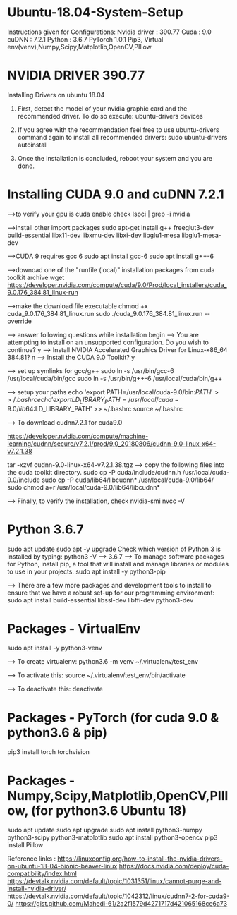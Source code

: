 # Ubuntu-18.04-System-Setup

Instructions given for Configurations:
Nvidia driver : 390.77
Cuda : 9.0
cuDNN : 7.2.1
Python : 3.6.7
PyTorch 1.0.1
Pip3, Virtual env(venv),Numpy,Scipy,Matplotlib,OpenCV,PIllow

#  NVIDIA DRIVER 390.77

Installing Drivers on ubuntu 18.04

1. First, detect the model of your nvidia graphic card and the recommended driver. To do so execute:
ubuntu-drivers devices

2. If you agree with the recommendation feel free to use ubuntu-drivers command again to install all recommended drivers:
sudo ubuntu-drivers autoinstall

3. Once the installation is concluded, reboot your system and you are done.





# Installing CUDA 9.0 and cuDNN 7.2.1 

-->to verify your gpu is cuda enable check
lspci | grep -i nvidia

-->install other import packages
sudo apt-get install g++ freeglut3-dev build-essential libx11-dev libxmu-dev libxi-dev libglu1-mesa libglu1-mesa-dev

-->CUDA 9 requires gcc 6
sudo apt install gcc-6
sudo apt install g++-6

-->downoad one of the "runfile (local)" installation packages from cuda toolkit archive
wget https://developer.nvidia.com/compute/cuda/9.0/Prod/local_installers/cuda_9.0.176_384.81_linux-run

-->make the download file executable
chmod +x cuda_9.0.176_384.81_linux.run
sudo ./cuda_9.0.176_384.81_linux.run --override

--> answer following questions while installation begin
--> You are attempting to install on an unsupported configuration. Do you wish to continue? y
--> Install NVIDIA Accelerated Graphics Driver for Linux-x86_64 384.81? n
--> Install the CUDA 9.0 Toolkit? y

--> set up symlinks for gcc/g++
sudo ln -s /usr/bin/gcc-6 /usr/local/cuda/bin/gcc
sudo ln -s /usr/bin/g++-6 /usr/local/cuda/bin/g++

--> setup your paths
echo 'export PATH=/usr/local/cuda-9.0/bin:$PATH' >> ~/.bashrc
echo 'export LD_LIBRARY_PATH=/usr/local/cuda-9.0/lib64:$LD_LIBRARY_PATH' >> ~/.bashrc
source ~/.bashrc

--> To download cudnn7.2.1 for cuda9.0

https://developer.nvidia.com/compute/machine-learning/cudnn/secure/v7.2.1/prod/9.0_20180806/cudnn-9.0-linux-x64-v7.2.1.38

tar -xzvf cudnn-9.0-linux-x64-v7.2.1.38.tgz
--> copy the following files into the cuda toolkit directory.
sudo cp -P cuda/include/cudnn.h /usr/local/cuda-9.0/include
sudo cp -P cuda/lib64/libcudnn* /usr/local/cuda-9.0/lib64/
sudo chmod a+r /usr/local/cuda-9.0/lib64/libcudnn*


--> Finally, to verify the installation, check
nvidia-smi
nvcc -V


#  Python 3.6.7 
sudo apt update
sudo apt -y upgrade
Check which version of Python 3 is installed by typing:
python3 -V --> 3.6.7
--> To manage software packages for Python, install pip, a tool that will install and manage libraries or modules to use in your projects.
sudo apt install -y python3-pip

--> There are a few more packages and development tools to install to ensure that we have a robust set-up for our programming environment:
sudo apt install build-essential libssl-dev libffi-dev python3-dev


# Packages - VirtualEnv 

sudo apt install -y python3-venv

--> To create virtualenv:
python3.6 -m venv ~/.virtualenv/test_env

--> To activate this:
source ~/.virtualenv/test_env/bin/activate

--> To deactivate this:
deactivate

#  Packages - PyTorch (for cuda 9.0 & python3.6 & pip) 
pip3 install torch torchvision

# Packages - Numpy,Scipy,Matplotlib,OpenCV,PIllow, (for python3.6 Ubuntu 18) 
sudo apt update
sudo apt upgrade
sudo apt install python3-numpy python3-scipy python3-matplotlib
sudo apt install python3-opencv
pip3 install Pillow



Reference links :
https://linuxconfig.org/how-to-install-the-nvidia-drivers-on-ubuntu-18-04-bionic-beaver-linux
https://docs.nvidia.com/deploy/cuda-compatibility/index.html
https://devtalk.nvidia.com/default/topic/1031351/linux/cannot-purge-and-install-nvidia-driver/
https://devtalk.nvidia.com/default/topic/1042312/linux/cudnn7-2-for-cuda9-0/
https://gist.github.com/Mahedi-61/2a2f1579d4271717d421065168ce6a73


